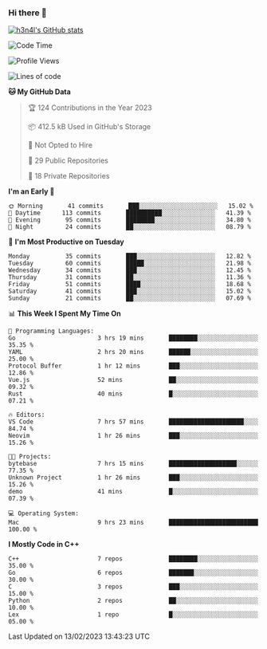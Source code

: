 ### Hi there 👋

[![h3n4l's GitHub stats](https://github-readme-stats.vercel.app/api?username=h3n4l&count_private=true&show_icons=true&theme=radical)](https://github.com/h3n4l/github-readme-stats)

<!--START_SECTION:waka-->
![Code Time](http://img.shields.io/badge/Code%20Time-933%20hrs%2050%20mins-blue)

![Profile Views](http://img.shields.io/badge/Profile%20Views-0-blue)

![Lines of code](https://img.shields.io/badge/From%20Hello%20World%20I%27ve%20Written-44%20Thousand%20lines%20of%20code-blue)

**🐱 My GitHub Data** 

> 🏆 124 Contributions in the Year 2023
 > 
> 📦 412.5 kB Used in GitHub's Storage 
 > 
> 🚫 Not Opted to Hire
 > 
> 📜 29 Public Repositories 
 > 
> 🔑 18 Private Repositories  
 > 
**I'm an Early 🐤** 

```text
🌞 Morning       41 commits       ███░░░░░░░░░░░░░░░░░░░░░░   15.02 % 
🌆 Daytime      113 commits       ██████████░░░░░░░░░░░░░░░   41.39 % 
🌃 Evening       95 commits       ████████░░░░░░░░░░░░░░░░░   34.80 % 
🌙 Night         24 commits       ██░░░░░░░░░░░░░░░░░░░░░░░   08.79 % 

```
📅 **I'm Most Productive on Tuesday** 

```text
Monday          35 commits       ███░░░░░░░░░░░░░░░░░░░░░░   12.82 % 
Tuesday         60 commits       █████░░░░░░░░░░░░░░░░░░░░   21.98 % 
Wednesday       34 commits       ███░░░░░░░░░░░░░░░░░░░░░░   12.45 % 
Thursday        31 commits       ██░░░░░░░░░░░░░░░░░░░░░░░   11.36 % 
Friday          51 commits       ████░░░░░░░░░░░░░░░░░░░░░   18.68 % 
Saturday        41 commits       ███░░░░░░░░░░░░░░░░░░░░░░   15.02 % 
Sunday          21 commits       ██░░░░░░░░░░░░░░░░░░░░░░░   07.69 % 

```


📊 **This Week I Spent My Time On** 

```text
💬 Programming Languages: 
Go                       3 hrs 19 mins       ████████░░░░░░░░░░░░░░░░░   35.35 % 
YAML                     2 hrs 20 mins       ██████░░░░░░░░░░░░░░░░░░░   25.00 % 
Protocol Buffer          1 hr 12 mins        ███░░░░░░░░░░░░░░░░░░░░░░   12.86 % 
Vue.js                   52 mins             ██░░░░░░░░░░░░░░░░░░░░░░░   09.32 % 
Rust                     40 mins             █░░░░░░░░░░░░░░░░░░░░░░░░   07.21 % 

🔥 Editors: 
VS Code                  7 hrs 57 mins       █████████████████████░░░░   84.74 % 
Neovim                   1 hr 26 mins        ███░░░░░░░░░░░░░░░░░░░░░░   15.26 % 

🐱‍💻 Projects: 
bytebase                 7 hrs 15 mins       ███████████████████░░░░░░   77.35 % 
Unknown Project          1 hr 26 mins        ███░░░░░░░░░░░░░░░░░░░░░░   15.26 % 
demo                     41 mins             █░░░░░░░░░░░░░░░░░░░░░░░░   07.39 % 

💻 Operating System: 
Mac                      9 hrs 23 mins       █████████████████████████   100.00 % 

```

**I Mostly Code in C++** 

```text
C++                      7 repos             ████████░░░░░░░░░░░░░░░░░   35.00 % 
Go                       6 repos             ███████░░░░░░░░░░░░░░░░░░   30.00 % 
C                        3 repos             ███░░░░░░░░░░░░░░░░░░░░░░   15.00 % 
Python                   2 repos             ██░░░░░░░░░░░░░░░░░░░░░░░   10.00 % 
Lex                      1 repo              █░░░░░░░░░░░░░░░░░░░░░░░░   05.00 % 

```



 Last Updated on 13/02/2023 13:43:23 UTC
<!--END_SECTION:waka-->

